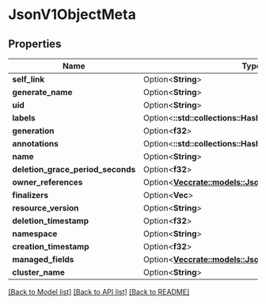# JsonV1ObjectMeta

## Properties

Name | Type | Description | Notes
------------ | ------------- | ------------- | -------------
**self_link** | Option<**String**> |  | [optional]
**generate_name** | Option<**String**> |  | [optional]
**uid** | Option<**String**> |  | [optional]
**labels** | Option<**::std::collections::HashMap<String, String>**> |  | [optional]
**generation** | Option<**f32**> |  | [optional]
**annotations** | Option<**::std::collections::HashMap<String, String>**> |  | [optional]
**name** | Option<**String**> |  | [optional]
**deletion_grace_period_seconds** | Option<**f32**> |  | [optional]
**owner_references** | Option<[**Vec<crate::models::JsonV1OwnerReference>**](json_V1OwnerReference.md)> |  | [optional]
**finalizers** | Option<**Vec<String>**> |  | [optional]
**resource_version** | Option<**String**> |  | [optional]
**deletion_timestamp** | Option<**f32**> |  | [optional]
**namespace** | Option<**String**> |  | [optional]
**creation_timestamp** | Option<**f32**> |  | [optional]
**managed_fields** | Option<[**Vec<crate::models::JsonV1ManagedFieldsEntry>**](json_V1ManagedFieldsEntry.md)> |  | [optional]
**cluster_name** | Option<**String**> |  | [optional]

[[Back to Model list]](../README.md#documentation-for-models) [[Back to API list]](../README.md#documentation-for-api-endpoints) [[Back to README]](../README.md)


